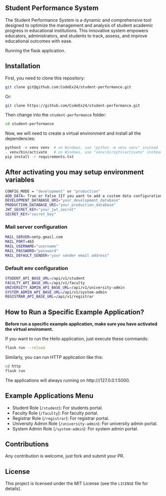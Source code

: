 ## Student Performance System

The Student Performance System is a dynamic and comprehensive tool designed to optimize the management and analysis of student academic progress in educational institutions. This innovative system empowers educators, administrators, and students to track, assess, and improve educational outcomes with ease.

Running the flask application.

## Installation

First, you need to clone this repository:

```bash
git clone git@github.com:CodeEx24/student-performance.git
```

Or:

```bash
git clone https://github.com/CodeEx24/student-performance.git
```

Then change into the `student-performance` folder:

```bash
cd student-performance
```

Now, we will need to create a virtual environment and install all the dependencies:

```bash
python3 -m venv venv  # on Windows, use "python -m venv venv" instead
. venv/bin/activate   # on Windows, use "venv\Scripts\activate" instead
pip install -r requirements.txt
```

## After activating you may setup environment variables

```bash
CONFIG_MODE = "development" or "production"
ADD_DATA= True or False (If you want to add a custom data configuration)
DEVELOPMENT_DATABASE_URI="your_development_database"
PRODUCTION_DATABASE_URI="your_production_database"
JWT_SECRET_KEY="your_jwt_secret"
SECRET_KEY="secret_key"
```

### Mail server configuration

```bash
MAIL_SERVER=smtp.gmail.com
MAIL_PORT=465
MAIL_USERNAME="username"
MAIL_PASSWORD="password"
MAIL_DEFAULT_SENDER="your sender email address"
```

### Default env configuration

```bash
STUDENT_API_BASE_URL=/api/v1/student
FACULTY_API_BASE_URL=/api/v1/faculty
UNIVERSITY_ADMIN_API_BASE_URL=/api/v1/university-admin
SYSTEM_ADMIN_API_BASE_URL=/api/v1/system-admin
REGISTRAR_API_BASE_URL=/api/v1/registrar
```

## How to Run a Specific Example Application?

**Before run a specific example application, make sure you have activated the virtual enviroment.**

If you want to run the Hello application, just execute these commands:

```bash
flask run --reload
```

Similarly, you can run HTTP application like this:

```bash
cd http
flask run
```

The applications will always running on http:///127.0.0.1:5000.

## Example Applications Menu

- Student Role (`/student`): For students portal.
- Faculty Role (`/faculty`): For faculty portal.
- Registrar Role (`/registrar`): For registrar portal.
- University Admin Role (`/university-admin`): For university admin portal.
- System Admin Role (`/system-admin`): For system admin portal.

## Contributions

Any contribution is welcome, just fork and submit your PR.

## License

This project is licensed under the MIT License (see the `LICENSE` file for details).

